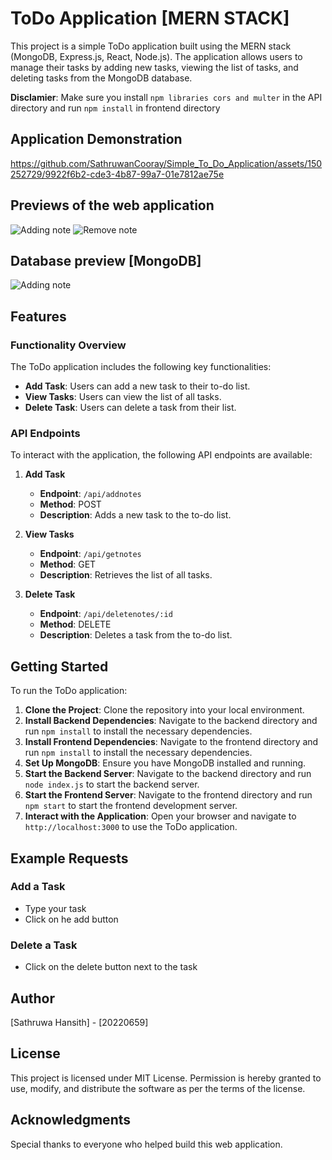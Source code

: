 # ToDo Application [MERN STACK]

This project is a simple ToDo application built using the MERN stack (MongoDB, Express.js, React, Node.js). The application allows users to manage their tasks by adding new tasks, viewing the list of tasks, and deleting tasks from the MongoDB database.

**Disclamier**: Make sure you install `npm libraries cors and multer` in the API directory and run `npm install` in frontend directory

## Application Demonstration

https://github.com/SathruwanCooray/Simple_To_Do_Application/assets/150252729/9922f6b2-cde3-4b87-99a7-01e7812ae75e

## Previews of the web application
![Adding note](https://imgur.com/7bQ8Nh7.png)
![Remove note](https://imgur.com/07saRTI.png)

## Database preview [MongoDB]
![Adding note](https://imgur.com/9Lrtl25.png)

## Features

### Functionality Overview

The ToDo application includes the following key functionalities:

- **Add Task**: Users can add a new task to their to-do list.
- **View Tasks**: Users can view the list of all tasks.
- **Delete Task**: Users can delete a task from their list.

### API Endpoints

To interact with the application, the following API endpoints are available:

1. **Add Task**
   - **Endpoint**: `/api/addnotes`
   - **Method**: POST
   - **Description**: Adds a new task to the to-do list.
   
2. **View Tasks**
   - **Endpoint**: `/api/getnotes`
   - **Method**: GET
   - **Description**: Retrieves the list of all tasks.

3. **Delete Task**
   - **Endpoint**: `/api/deletenotes/:id`
   - **Method**: DELETE
   - **Description**: Deletes a task from the to-do list.

## Getting Started

To run the ToDo application:

1. **Clone the Project**: Clone the repository into your local environment.
2. **Install Backend Dependencies**: Navigate to the backend directory and run `npm install` to install the necessary dependencies.
3. **Install Frontend Dependencies**: Navigate to the frontend directory and run `npm install` to install the necessary dependencies.
4. **Set Up MongoDB**: Ensure you have MongoDB installed and running.
5. **Start the Backend Server**: Navigate to the backend directory and run `node index.js` to start the backend server.
6. **Start the Frontend Server**: Navigate to the frontend directory and run `npm start` to start the frontend development server.
7. **Interact with the Application**: Open your browser and navigate to `http://localhost:3000` to use the ToDo application.

## Example Requests

### Add a Task
- Type your task
- Click on he add button

### Delete a Task
- Click on the delete button next to the task

## Author

[Sathruwa Hansith] - [20220659]

## License

This project is licensed under MIT License. Permission is hereby granted to use, modify, and distribute the software as per the terms of the license.

## Acknowledgments

Special thanks to everyone who helped build this web application.
